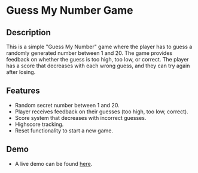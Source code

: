 # Guess My Number Game

## Description
This is a simple "Guess My Number" game where the player has to guess a randomly generated number between 1 and 20. 
The game provides feedback on whether the guess is too high, too low, or correct. The player has a score that decreases with each wrong guess, and they can try again after losing.

## Features
- Random secret number between 1 and 20.
- Player receives feedback on their guesses (too high, too low, correct).
- Score system that decreases with incorrect guesses.
- Highscore tracking.
- Reset functionality to start a new game.

## Demo
- A live demo can be found [here](#https://anesiadis-th.github.io/GuessMyNumber/).

